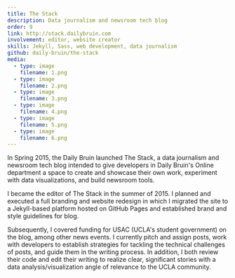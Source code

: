 ```yaml
---
title: The Stack
description: Data journalism and newsroom tech blog
order: 9
link: http://stack.dailybruin.com
involvement: editor, website creator
skills: Jekyll, Sass, web development, data journalism
github: daily-bruin/the-stack
media:
  - type: image
    filename: 1.png
  - type: image
    filename: 2.png
  - type: image
    filename: 3.png
  - type: image
    filename: 4.png
  - type: image
    filename: 5.png
  - type: image
    filename: 6.png
---
```


In Spring 2015, the Daily Bruin launched The Stack, a data journalism and newsroom tech blog intended to give developers in Daily Bruin's Online department a space to create and showcase their own work, experiment with data visualizations, and build newsroom tools.

I became the editor of The Stack in the summer of 2015. I planned and executed a full branding and website redesign in which I migrated the site to a Jekyll-based platform hosted on GitHub Pages and established brand and style guidelines for blog.

Subsequently, I covered funding for USAC (UCLA's student government) on the blog, among other news events. I currently pitch and assign posts, work with developers to establish strategies for tackling the technical challenges of posts, and guide them in the writing process. In addition, I both review their code and edit their writing to realize clear, significant stories with a data analysis/visualization angle of relevance to the UCLA community.